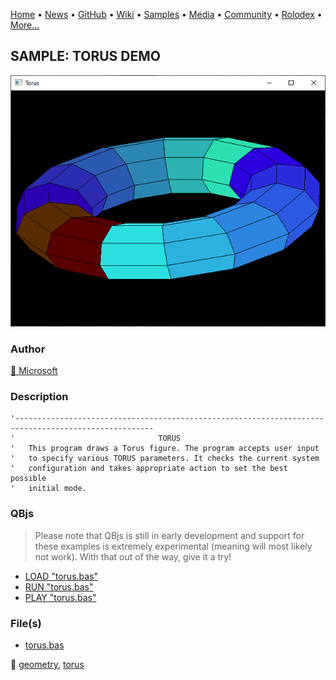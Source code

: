 [Home](https://qb64.com) • [News](../../news.md) • [GitHub](../../github.md) • [Wiki](../../wiki.md) • [Samples](../../samples.md) • [Media](../../media.md) • [Community](../../community.md) • [Rolodex](../../rolodex.md) • [More...](../../more.md)

## SAMPLE: TORUS DEMO

![screenshot.png](img/screenshot.png)

### Author

[🐝 Microsoft](../microsoft.md) 

### Description

```text
'-----------------------------------------------------------------------------------------------------
'                                TORUS
'   This program draws a Torus figure. The program accepts user input
'   to specify various TORUS parameters. It checks the current system
'   configuration and takes appropriate action to set the best possible
'   initial mode.
```

### QBjs

> Please note that QBjs is still in early development and support for these examples is extremely experimental (meaning will most likely not work). With that out of the way, give it a try!

* [LOAD "torus.bas"](https://v6p9d9t4.ssl.hwcdn.net/html/5963335/index.html?src=https://qb64.com/samples/torus-demo/src/torus.bas)
* [RUN "torus.bas"](https://v6p9d9t4.ssl.hwcdn.net/html/5963335/index.html?mode=auto&src=https://qb64.com/samples/torus-demo/src/torus.bas)
* [PLAY "torus.bas"](https://v6p9d9t4.ssl.hwcdn.net/html/5963335/index.html?mode=play&src=https://qb64.com/samples/torus-demo/src/torus.bas)

### File(s)

* [torus.bas](src/torus.bas)

🔗 [geometry](../geometry.md), [torus](../torus.md)
